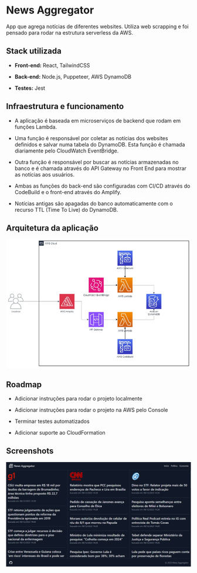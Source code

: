 
# News Aggregator

App que agrega notícias de diferentes websites. Utiliza web scrapping e foi pensado para rodar na estrutura serverless da AWS.

## Stack utilizada

- **Front-end:** React, TailwindCSS

- **Back-end:** Node.js, Puppeteer, AWS DynamoDB 

- **Testes:** Jest 

## Infraestrutura e funcionamento

- A aplicação é baseada em microserviços de backend que rodam em funções Lambda. 

- Uma função é responsável por coletar as notícias dos websites definidos e salvar numa tabela do DynamoDB. Esta função é chamada diariamente pelo CloudWatch EventBridge.

- Outra função é responsável por buscar as notícias armazenadas no banco e é chamada através do API Gateway no Front End para mostrar as notícias aos usuários. 

- Ambas as funções do back-end são configuradas com CI/CD através do CodeBuild e o front-end através do Amplify. 

- Notícias antigas são apagadas do banco automaticamente com o recurso TTL (Time To Live) do DynamoDB.

## Arquitetura da aplicação

![App_Architecture](https://github.com/gsilverio7/news-aggregator/blob/main/imgs/aws-na.jpg)

<!--
## Rodando localmente

Requisitos: Node.js 16.x e uma tabela do Dynamo DB. 

Clone o projeto

```bash
  git clone https://github.com/gsilverio7/news-aggregator.git
```

Entre no diretório frontend do projeto

```bash
  cd frontend
```

Instale as dependências

```bash
  npm install
```

Inicie o servidor

```bash
  npm run dev
```

Abra uma nova aba do terminal. Entre no diretório backend do projeto

```bash
  cd backend
```

Duplique o arquivo .env.example e renomeie para .env. Substitua as variáveis de acordo com os seus dados.

-->

## Roadmap

- Adicionar instruções para rodar o projeto localmente

- Adicionar instruções para rodar o projeto na AWS pelo Console

- Terminar testes automatizados

- Adicionar suporte ao CloudFormation

## Screenshots

![App Screenshot](https://github.com/gsilverio7/news-aggregator/blob/main/imgs/screenshot.png)


